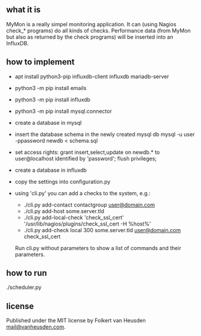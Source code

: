 what it is
----------

MyMon is a really simpel monitoring application.
It can (using Nagios check_* programs) do all kinds of checks.
Performance data (from MyMon but also as returned by the check
programs) will be inserted into an InfluxDB.


how to implement
----------------

* apt install python3-pip influxdb-client influxdb mariadb-server

* python3 -m pip install emails
* python3 -m pip install influxdb
* python3 -m pip install mysql.connector

* create a database in mysql

* insert the database schema in the newly created mysql db
  mysql -u user -ppassword newdb < schema.sql

* set access rights:
  grant insert,select,update on newdb.* to user@localhost
    identified by 'password';
  flush privileges;

* create a database in influxdb

* copy the settings into configuration.py

* using 'cli.py' you can add a checks to the system, e.g.:
  * ./cli.py add-contact contactgroup user@domain.com
  * ./cli.py add-host some.server.tld
  * ./cli.py add-local-check 'check_ssl_cert' '/usr/lib/nagios/plugins/check_ssl_cert -H %host%'
  * ./cli.py add-check local 300 some.server.tld user@domain.com check_ssl_cert

  Run cli.py without parameters to show a list of commands
  and their parameters.


how to run
----------

./scheduler.py


license
-------

Published under the MIT license by
Folkert van Heusden <mail@vanheusden.com>.
